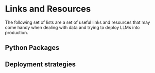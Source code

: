 # Links and Resources

The following set of lists are a set of useful links and resources that may
come handy when dealing with data and trying to deploy LLMs into production.

## Python Packages


## Deployment strategies
